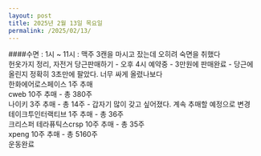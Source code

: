 ```yaml
---
layout: post
title: 2025년 2월 13일 목요일
permalink: /2025/02/13/
---
```

####수면 : 1시 ~ 11시 : 맥주 3캔을 마시고 잤는데 오히려 숙면을 취했다<br/>
헌옷가지 정리, 자전거 당근판매하기 - 오후 4시 예약중 - 3만원에 판매완료 - 당근에 올린지 정확히 3초만에 팔았다. 너무 싸게 올렸나보다<br/>
한화에어로스페이스 1주 추매<br/>
cweb 10주 추매 - 총 380주<br/>
나이키 3주 추매 - 총 14주 - 갑자기 많이 갖고 싶어졌다. 계속 추매할 예정으로 변경<br/>
테이크투인터랙티브 1주 추매 - 총 36주<br/>
크리스퍼 테라퓨틱스crsp 10주 추매 - 총 35주<br/>
xpeng 10주 추매 - 총 5160주<br/>
운동완료